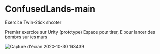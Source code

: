 # ConfusedLands-main
Exercice Twin-Stick shooter

Premier exercice sur Unity (prototype)
Espace pour tirer, E pour lancer des bombes sur les murs


![Capture d'écran 2023-10-30 163439](https://github.com/MartineJA/ConfusedLands-main/assets/145664478/2ad69f96-3efe-4626-983e-c70f8703c1dc)
